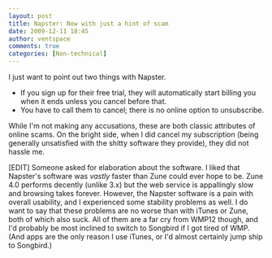 ```yaml
---
layout: post
title: Napster: Now with just a hint of scam
date: 2009-12-11 18:45
author: ventspace
comments: true
categories: [Non-technical]
---
```

I just want to point out two things with Napster.
* If you sign up for their free trial, they will automatically start billing you when it ends unless you cancel before that.
* You have to call them to cancel; there is no online option to unsubscribe.

While I'm not making any accusations, these are both classic attributes of online scams. On the bright side, when I did cancel my subscription (being generally unsatisfied with the shitty software they provide), they did not hassle me.

[EDIT] Someone asked for elaboration about the software. I liked that Napster's software was <i>vastly</i> faster than Zune could ever hope to be. Zune 4.0 performs decently (unlike 3.x) but the web service is appallingly slow and browsing takes forever. However, the Napster software is a pain with overall usability, and I experienced some stability problems as well. I do want to say that these problems are no worse than with iTunes or Zune, both of which also suck. All of them are a far cry from WMP12 though, and I'd probably be most inclined to switch to Songbird if I got tired of WMP. (And apps are the only reason I use iTunes, or I'd almost certainly jump ship to Songbird.)
